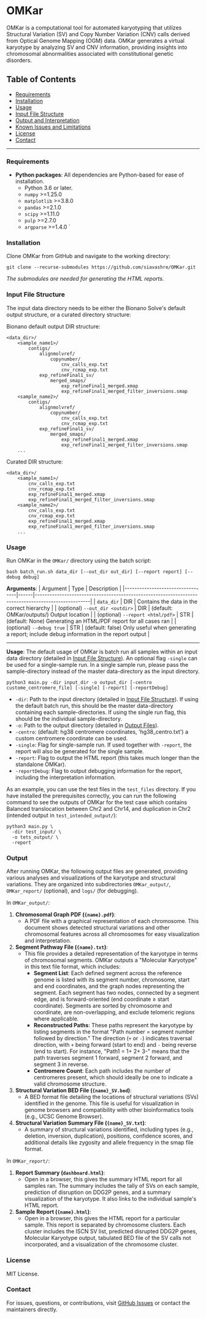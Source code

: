 
# OMKar

OMKar is a computational tool for automated karyotyping that utilizes Structural Variation (SV) and Copy Number Variation (CNV) calls derived from Optical Genome Mapping (OGM) data. OMKar generates a virtual karyotype by analyzing SV and CNV information, providing insights into chromosomal abnormalities associated with constitutional genetic disorders.

## Table of Contents
- [Requirements](#requirements)
- [Installation](#installation)
- [Usage](#usage)
- [Input File Structure](#input-file-structure)
- [Output and Interpretation](#output-and-interpretation)
- [Known Issues and Limitations](#known-issues-and-limitations)
- [License](#license)
- [Contact](#contact)

---
### Requirements
- **Python packages**: All dependencies are Python-based for ease of installation.
  - Python 3.6 or later.
  - `numpy` >=1.25.0
  - `matplotlib` >=3.8.0
  - `pandas` >=2.1.0
  - `scipy` >=1.11.0
  - `pulp` >=2.7.0
  - `argparse` >=1.4.0
  `
### Installation
Clone OMKar from GitHub and navigate to the working directory:
```shell
git clone --recurse-submodules https://github.com/siavashre/OMKar.git
```
*The submodules are needed for generating the HTML reports.*

### Input File Structure
The input data directory needs to be either the Bionano Solve's default output structure, or a curated directory structure:

Bionano default output DIR structure:
```
<data_dir>/
    <sample_name1>/
        contigs/
            alignmolvref/
                copynumber/
                    cnv_calls_exp.txt
                    cnv_rcmap_exp.txt
            exp_refineFinal1_sv/
                merged_smaps/
                    exp_refineFinal1_merged.xmap
                    exp_refineFinal1_merged_filter_inversions.smap
    <sample_name2>/
        contigs/
            alignmolvref/
                copynumber/
                    cnv_calls_exp.txt
                    cnv_rcmap_exp.txt
            exp_refineFinal1_sv/
                merged_smaps/
                    exp_refineFinal1_merged.xmap
                    exp_refineFinal1_merged_filter_inversions.smap
    ...
```
Curated DIR structure:
```
<data_dir>/
    <sample_name1>/
        cnv_calls_exp.txt
        cnv_rcmap_exp.txt
        exp_refineFinal1_merged.xmap
        exp_refineFinal1_merged_filter_inversions.smap
    <sample_name2>/
        cnv_calls_exp.txt
        cnv_rcmap_exp.txt
        exp_refineFinal1_merged.xmap
        exp_refineFinal1_merged_filter_inversions.smap
    ...
```

### Usage
Run OMKar in the `OMKar/` directory using the batch script:
```shell
bash batch_run.sh data_dir [--out_dir out_dir] [--report report] [--debug debug]
```

**Arguments**:
| Argument                         | Type | Description                                                                                        |
|----------------------------------|------|----------------------------------------------------------------------------------------------------|
| `data_dir`                       | DIR  | Contains the data in the correct hierarchy                                                         |
| (optional) `--out_dir <outdir>`  | DIR  | (default: OMKar/outputs/) Output location                                                          |
| (optional) `--report <html/pdf>` | STR  | (default: None) Generating an HTML/PDF report for all cases ran                                    |
| (optional) `--debug true`        | STR  | (default: false) Only useful when generating a report; include debug information in the report output |

---
**Usage**:
The default usage of OMKar is batch run all samples within an input data directory (detailed in [Input File Structure](#input-file-structure)). An optional flag `-single` can be used for a single-sample run. In a single sample run, 
please pass the sample-directory instead of the master data-directory as the input directory.

```shell
python3 main.py -dir input_dir -o output_dir [-centro custome_centromere_file] [-single] [-report] [-reportDebug]
```
- `-dir`: Path to the input directory (detailed in [Input File Structure](#input-file-structure)). If using the default batch run, this should be the master data-directory containing each sample-directories. If using the single run flag, this should be the individual sample-directory.
- `-o`: Path to the output directory (detailed in [Output Files](#output-files)).
- `-centro`: (default: hg38 centromere coordinates, 'hg38_centro.txt') a custom centromere coordinate can be used.
- `-single`: Flag for single-sample run. If used together with `-report`, the report will also be generated for the single sample.
- `-report`: Flag to output the HTML report (this takes much longer than the standalone OMKar).
- `-reportDebug`: Flag to output debugging information for the report, including the interpretation information.

As an example, you can use the test files in the `test_files` directory. If you have installed the prerequisites correctly, you can run the following command to see the outputs of OMKar for the test case which contains Balanced translocation between
Chr2 and Chr14, and duplication in Chr2 (intended output in `test_intended_output/`):

```shell
python3 main.py \
  -dir test_input/ \
  -o tets_output/ \
  -report
```
### Output
After running OMKar, the following output files are generated, providing various analyses and visualizations of the karyotype and structural variations. They are organized into subdirectories `OMKar_output/`, `OMKar_report/` (optional), and `logs/` (for debugging).

In `OMKar_output/`:
1. **Chromosomal Graph PDF (`{name}.pdf`)**:
   - A PDF file with a graphical representation of each chromosome. This document shows detected structural variations and other chromosomal features across all chromosomes for easy visualization and interpretation.
2. **Segment Pathway File (`{name}.txt`)**:
   - This file provides a detailed representation of the karyotype in terms of chromosomal segments. OMKar outputs a "Molecular Karyotype" in this text file format, which includes:
      - **Segment List**: Each defined segment across the reference genome is listed with its segment number, chromosome, start and end coordinates, and the graph nodes representing the segment. Each segment has two nodes, connected by a segment edge, and is forward-oriented (end coordinate ≥ start coordinate). Segments are sorted by chromosome and coordinate, are non-overlapping, and exclude telomeric regions where applicable.
      - **Reconstructed Paths**: These paths represent the karyotype by listing segments in the format "Path number = segment number followed by direction." The direction (`+` or `-`) indicates traversal direction, with `+` being forward (start to end) and `-` being reverse (end to start). For instance, "Path1 = 1+ 2+ 3-" means that the path traverses segment 1 forward, segment 2 forward, and segment 3 in reverse.
      - **Centromere Count**: Each path includes the number of centromeres present, which should ideally be one to indicate a valid chromosome structure.
3. **Structural Variation BED File (`{name}_SV.bed`)**:
   - A BED format file detailing the locations of structural variations (SVs) identified in the genome. This file is useful for visualization in genome browsers and compatibility with other bioinformatics tools (e.g., UCSC Genome Browser).
4. **Structural Variation Summary File (`{name}_SV.txt`)**:
   - A summary of structural variations identified, including types (e.g., deletion, inversion, duplication), positions, confidence scores, and additional details like zygosity and allele frequency in the smap file format. 

In `OMKar_report/`:
1. **Report Summary (`dashboard.html`)**:
    - Open in a browser, this gives the summary HTML report for all samples ran. The summary includes the tally of SVs on each sample, prediction of disruption on DDG2P genes, and a summary visualization of the karyotype. It also links to the individual sample's HTML report.
2. **Sample Report (`{name}.html`)**:
    - Open in a browser, this gives the HTML report for a particular sample. This report is separated by chromosome clusters. Each cluster includes the ISCN SV list, predicted disrupted DDG2P genes, Molecular Karyotype output, tabulated BED file of the SV calls not incorporated, and a visualization of the chromosome cluster.

### License
MIT License.

### Contact
For issues, questions, or contributions, visit [GitHub Issues](https://github.com/siavashre/OMKar/issues) or contact the maintainers directly.
